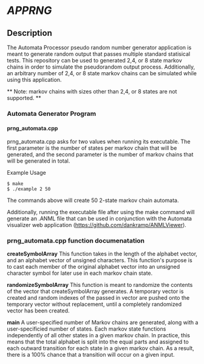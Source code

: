 # *APPRNG*

## **Description**
The Automata Processor pseudo random number generator application is meant to generate random output that passes multiple standard statisical tests. This repository can be used to generated 2,4, or 8 state markov chains in order to simulate the pseudorandom output process. Additionally, an arbitrary number of 2,4, or 8 state markov chains can be simulated while using this application.
 
** Note: markov chains with sizes other than 2,4, or 8 states are not supported. **

### **Automata Generator Program**

#### **prng_automata.cpp**
prng_automata.cpp asks for two values when running its executable. The first parameter is the number of states per markov chain that will be generated, and the second parameter is the number of markov chains that will be generated in total.

Example Usage
```
$ make
$ ./example 2 50
```
The commands above will create 50 2-state markov chain automata.

Additionally, running the executable file after using the make command will generate an .ANML file that can be used in conjunction with the Automata visualizer web application (https://github.com/dankramp/ANMLViewer).

### **prng_automata.cpp function documenatation**

**createSymbolArray**
This function takes in the length of the alphabet vector, and an alphabet vector of unsigned characters. This function's purpose is to cast each member of the original alphabet vector into an unsigned character symbol for later use in each markov chain state. 

**randomizeSymbolArray**
This function is meant to randomize the contents of the vector that createSymbolArray generates. A temporary vector is created and random indexes of the passed in vector are pushed onto the temporary vector without replacement, until a completely randomized vector has been created.

**main**
A user-specified number of Markov chains are generated, along with a user-specificied number of states. Each markov state functions independently of all other states in a given markov chain. In practice, this means that the total alphabet is split into the equal parts and assigned to each outward transition for each state in a given markov chain. As a result, there is a 100% chance that a transition will occur on a given input. 